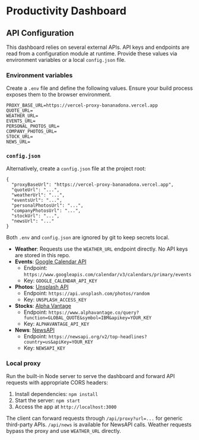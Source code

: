 # Productivity Dashboard

## API Configuration

This dashboard relies on several external APIs. API keys and endpoints are read from a configuration module at runtime.
Provide these values via environment variables or a local `config.json` file.

### Environment variables

Create a `.env` file and define the following values. Ensure your build process exposes them to the browser environment.

```
PROXY_BASE_URL=https://vercel-proxy-bananadona.vercel.app
QUOTE_URL=
WEATHER_URL=
EVENTS_URL=
PERSONAL_PHOTOS_URL=
COMPANY_PHOTOS_URL=
STOCK_URL=
NEWS_URL=
```

### `config.json`

Alternatively, create a `config.json` file at the project root:

```
{ 
  "proxyBaseUrl": "https://vercel-proxy-bananadona.vercel.app",
  "quoteUrl": "...",
  "weatherUrl": "...",
  "eventsUrl": "...",
  "personalPhotosUrl": "...",
  "companyPhotosUrl": "...",
  "stockUrl": "...",
  "newsUrl": "..."
}
```

Both `.env` and `config.json` are ignored by git to keep secrets local.

- **Weather**: Requests use the `WEATHER_URL` endpoint directly. No API keys are stored in this repo.
- **Events**: [Google Calendar API](https://developers.google.com/calendar)
  - Endpoint: `https://www.googleapis.com/calendar/v3/calendars/primary/events`
  - Key: `GOOGLE_CALENDAR_API_KEY`
- **Photos**: [Unsplash API](https://unsplash.com/developers)
  - Endpoint: `https://api.unsplash.com/photos/random`
  - Key: `UNSPLASH_ACCESS_KEY`
- **Stocks**: [Alpha Vantage](https://www.alphavantage.co/)
  - Endpoint: `https://www.alphavantage.co/query?function=GLOBAL_QUOTE&symbol=IBM&apikey=YOUR_KEY`
  - Key: `ALPHAVANTAGE_API_KEY`
- **News**: [NewsAPI](https://newsapi.org/)
  - Endpoint: `https://newsapi.org/v2/top-headlines?country=us&apiKey=YOUR_KEY`
  - Key: `NEWSAPI_KEY`

### Local proxy

Run the built-in Node server to serve the dashboard and forward API requests with appropriate CORS headers:

1. Install dependencies: `npm install`
2. Start the server: `npm start`
3. Access the app at `http://localhost:3000`

The client can forward requests through `/api/proxy?url=...` for generic third-party APIs. `/api/news` is available for NewsAPI calls. Weather requests bypass the proxy and use `WEATHER_URL` directly.
